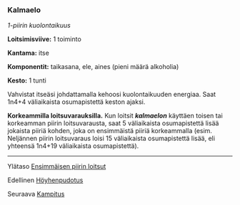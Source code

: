 ### Kalmaelo

*1-piirin kuolontaikuus*

**Loitsimisviive:** 1 toiminto

**Kantama:** itse

**Komponentit:** taikasana, ele, aines (pieni määrä alkoholia)

**Kesto:** 1 tunti

Vahvistat itseäsi johdattamalla kehoosi kuolontaikuuden energiaa.
Saat 1n4+4 väliaikaista osumapistettä keston ajaksi.

**Korkeammilla loitsuvarauksilla.** Kun loitsit ***kalmaelon***
käyttäen toisen tai korkeamman piirin loitsuvarausta, saat 5
väliaikaista osumapistettä lisää jokaista piiriä kohden, joka
on ensimmäistä piiriä korkeammalla (esim. Neljännen piirin
loitsuvaraus loisi 15 väliaikaista osumapistettä lisää, eli yhteensä
1n4+19 väliaikaista osumapistettä).

----

Ylätaso [Ensimmäisen piirin loitsut](1_piirin_loitsut)

Edellinen [Höyhenpudotus](Höyhenpudotus)

Seuraava [Kampitus](Kampitus)